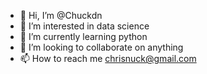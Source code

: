 - 👋 Hi, I’m @Chuckdn
- 👀 I’m interested in data science
- 🌱 I’m currently learning python
- 💞️ I’m looking to collaborate on anything
- 📫 How to reach me chrisnuck@gmail.com

<!---
Chuckdn/Chuckdn is a ✨ special ✨ repository because its `README.md` (this file) appears on your GitHub profile.
You can click the Preview link to take a look at your changes.
--->
